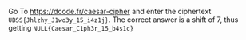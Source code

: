 Go To https://dcode.fr/caesar-cipher and enter the ciphertext `UBSS{Jhlzhy_J1wo3y_15_i4z1j}`.
The correct answer is a shift of 7, thus getting `NULL{Caesar_C1ph3r_15_b4s1c}`